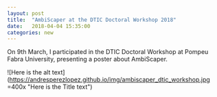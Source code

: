 ```yaml
---
layout: post
title:  "AmbiScaper at the DTIC Doctoral Workshop 2018"
date:   2018-04-04 15:35:00
categories: new
---
```


On 9th March, I participated in the DTIC Doctoral Workshop at Pompeu Fabra University, presenting a poster about AmbiScaper.
 
![Here is the alt text](https://andresperezlopez.github.io/img/ambiscaper_dtic_workshop.jpg =400x "Here is the Title text")
